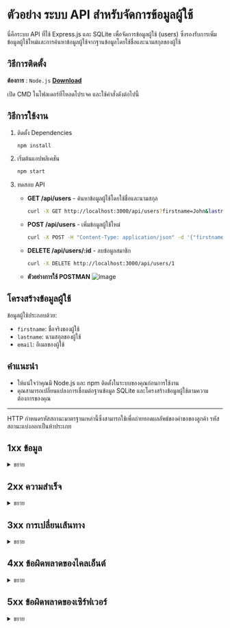 # ตัวอย่าง ระบบ API สำหรับจัดการข้อมูลผู้ใช้

นี่คือระบบ API ที่ใช้ Express.js และ SQLite เพื่อจัดการข้อมูลผู้ใช้ (users) ซึ่งรองรับการเพิ่มข้อมูลผู้ใช้ใหม่และการค้นหาข้อมูลผู้ใช้จากฐานข้อมูลโดยใช้ชื่อและนามสกุลของผู้ใช้

## วิธีการติดตั้ง
**ต้องการ** :  `Node.js` [**Download**](https://nodejs.org/en)

เปิด CMD ในโฟลเดอร์ที่โหลดโปรเจค และใช้คำสั่งดังต่อไปนี้

## วิธีการใช้งาน

1. ติดตั้ง Dependencies
    ```bash
    npm install
    ```

2. เริ่มต้นแอปพลิเคชัน
    ```bash
    npm start
    ```

3. ทดสอบ API

    - **GET /api/users** - ค้นหาข้อมูลผู้ใช้โดยใช้ชื่อและนามสกุล
        ```bash
        curl -X GET http://localhost:3000/api/users?firstname=John&lastname=Doe
        ```

    - **POST /api/users** - เพิ่มข้อมูลผู้ใช้ใหม่
        ```bash
        curl -X POST -H "Content-Type: application/json" -d '{"firstname":"John", "lastname":"Doe", "email":"john.doe@example.com"}' http://localhost:3000/api/users
        ```
    - **DELETE /api/users/:id** - ลบข้อมูลสมาชิก
        ```bash
        curl -X DELETE http://localhost:3000/api/users/1
        ```
    - **ตัวอย่างการใช้ POSTMAN**
      ![image](https://media.discordapp.net/attachments/855643137716650015/1237769209950502963/image.png?ex=663cd9e8&is=663b8868&hm=aff2bdf84e0270c5a96a7488809963e605cb605b3a94f04cd5c154c06aca9aac&=&format=webp&quality=lossless)

## โครงสร้างข้อมูลผู้ใช้

ข้อมูลผู้ใช้ประกอบด้วย:
- `firstname`: ชื่อจริงของผู้ใช้
- `lastname`: นามสกุลของผู้ใช้
- `email`: อีเมลของผู้ใช้

## คำแนะนำ

- ให้แน่ใจว่าคุณมี Node.js และ npm ติดตั้งในระบบของคุณก่อนการใช้งาน
- คุณสามารถเปลี่ยนแปลงการเชื่อมต่อฐานข้อมูล SQLite และโครงสร้างข้อมูลผู้ใช้ตามความต้องการของคุณ
---
HTTP กำหนดรหัสสถานะมาตรฐานเหล่านี้ซึ่งสามารถใช้เพื่อถ่ายทอดผลลัพธ์ของคำขอของลูกค้า รหัสสถานะแบ่งออกเป็นห้าประเภท
## 1xx ข้อมูล
<details>
<summary>ขยาย</summary>

| รหัสสถานะ | ความหมาย               |
|------------|-------------------------|
| **100**    | ดำเนินการต่อ            |
| **101**    | การสลับโปรโตคอล        |
| **102**    | การประมวลผล            |
</details>

## 2xx ความสำเร็จ
<details>
<summary>ขยาย</summary>

| รหัสสถานะ | ความหมาย               |
|------------|-------------------------|
| **200**    | ตกลง                   |
| **201**    | สร้างแล้ว              |
| **202**    | ยอมรับแล้ว             |
| **203**    | ข้อมูลที่ไม่น่าเชื่อถือ  |
| **204**    | ไม่มีเนื้อหา            |
| **205**    | รีเซ็ตเนื้อหา           |
| **206**    | เนื้อหาบางส่วน          |
| **207**    | หลายสถานะ              |
| **208**    | รายงานแล้ว             |
| **226**    | ใช้ IM แล้ว             |
</details>

## 3xx การเปลี่ยนเส้นทาง
<details>
<summary>ขยาย</summary>

| รหัสสถานะ | ความหมาย               |
|------------|-------------------------|
| **300**    | หลายตัวเลือก           |
| **301**    | ย้ายอย่างถาวร          |
| **302**    | พบ                      |
| **303**    | ดูอื่นๆ                |
| **304**    | ไม่ได้รับการแก้ไข      |
| **305**    | ใช้พรอกซี              |
| **307**    | การเปลี่ยนเส้นทางชั่วคราว |
| **308**    | การเปลี่ยนเส้นทางถาวร  |
</details>

## 4xx ข้อผิดพลาดของไคลเอ็นต์
<details>
<summary>ขยาย</summary>

| รหัสสถานะ | ความหมาย               |
|------------|-------------------------|
| **400**    | คำขอไม่ถูกต้อง         |
| **401**    | ไม่ได้รับอนุญาต       |
| **402**    | จำเป็นต้องชำระเงิน     |
| **403**    | ต้องห้าม               |
| **404**    | ไม่พบ                   |
| **405**    | วิธีการไม่ได้รับอนุญาต |
| **406**    | ไม่ยอมรับ              |
| **407**    | ต้องมีการตรวจสอบสิทธิ์พรอกซี |
| **408**    | คำขอหมดเวลา            |
| **409**    | ข้อขัดแย้ง             |
| **410**    | หายไป                   |
| **411**    | ความยาวที่ต้องการ      |
| **412**    | เงื่อนไขเบื้องต้นล้มเหลว |
| **413**    | เพย์โหลดใหญ่เกินไป    |
| **414**    | คำขอ-URI ยาวเกินไป     |
| **415**    | เอ็ดมีเดีย ประเภท      |
| **416**    | ช่วงที่ร้องขอไม่เป็นที่พอใจ |
| **417**    | ความคาดหวังล้มเหลว    |
| **418**    | ฉันเป็นกาน้ำชา         |
| **421**    | คำขอที่ส่งผิด          |
| **422**    | เอนทิตีที่ไม่สามารถประมวลผลได้ |
| **423**    | ล็อค                    |
| **424**    | การพึ่งพาล้มเหลว      |
| **426**    | จำเป็นต้องมีการอัพเกรด |
| **428**    | จำเป็นต้องมีเงื่อนไขเบื้องต้น |
| **429**    | คำขอมากเกินไป         |
| **431**    | ฟิลด์ส่วนหัวของคำขอมีขนาดใหญ่เกินไป |
| **444**    | การเชื่อมต่อปิดโดยไม่มีการตอบสนอง |
| **451**    | ไม่พร้อมใช้งานสำหรับ เหตุผลทางกฎหมาย |
| **499**    | คำขอปิดของลูกค้า      |
</details>

## 5xx ข้อผิดพลาดของเซิร์ฟเวอร์
<details>
<summary>ขยาย</summary>
  
| รหัสสถานะ | ความหมาย               |
|------------|-------------------------|
| **500**    | ข้อผิดพลาดเซิร์ฟเวอร์ภายใน |
| **501**    | ไม่ได้ใช้งาน           |
| **502**    | เกตเวย์ไม่ถูก         |
| **503**    | บริการไม่พร้อมใช้งาน |
| **504**    | หมดเวลาเกตเวย์        |
| **505**    | รุ่น HTTP ไม่รองรับ    |
| **506**    | ตัวแปรยังเจรจาต่อรอง  |
| **507**    | ที่เก็บข้อมูลไม่เพียงพอ |
| **508**    | ตรวจพบลูป              |
| **510**    | ไม่ขยาย                |
| **511**    | ต้องมีการตรวจสอบสิทธิ์เครือข่าย |
| **599**    | ข้อผิดพลาดหมดเวลาการเชื่อมต่อเครือข่าย |
</details>